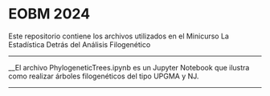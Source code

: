 # EOBM 2024

Este repositorio contiene los archivos utilizados en el Minicurso La Estadística Detrás del Análisis Filogenético 

___________

__El archivo PhylogeneticTrees.ipynb es un Jupyter Notebook que ilustra como realizar árboles filogenéticos del tipo UPGMA y NJ.  

___________

